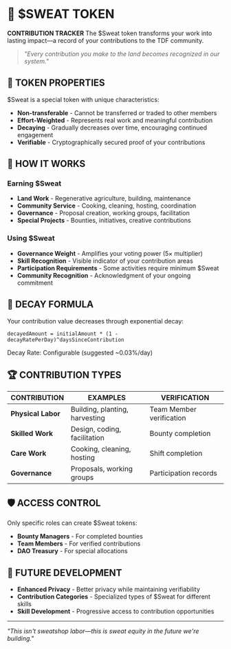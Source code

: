 # 💪 $SWEAT TOKEN

**CONTRIBUTION TRACKER** The $Sweat token transforms your work into lasting impact—a record of your contributions to the TDF community.

> *"Every contribution you make to the land becomes recognized in our system."*

## 🧪 TOKEN PROPERTIES

$Sweat is a special token with unique characteristics:

- **Non-transferable** - Cannot be transferred or traded to other members
- **Effort-Weighted** - Represents real work and meaningful contribution
- **Decaying** - Gradually decreases over time, encouraging continued engagement
- **Verifiable** - Cryptographically secured proof of your contributions

## 🔄 HOW IT WORKS

### Earning $Sweat
- **Land Work** - Regenerative agriculture, building, maintenance
- **Community Service** - Cooking, cleaning, hosting, coordination
- **Governance** - Proposal creation, working groups, facilitation
- **Special Projects** - Bounties, initiatives, creative contributions

### Using $Sweat
- **Governance Weight** - Amplifies your voting power (5× multiplier)
- **Skill Recognition** - Visible indicator of your contribution areas
- **Participation Requirements** - Some activities require minimum $Sweat
- **Community Recognition** - Acknowledgment of your ongoing commitment

## 🧮 DECAY FORMULA

Your contribution value decreases through exponential decay:

```
decayedAmount = initialAmount * (1 - decayRatePerDay)^daysSinceContribution
```

Decay Rate: Configurable (suggested ~0.03%/day)

## 🏆 CONTRIBUTION TYPES

| CONTRIBUTION | EXAMPLES | VERIFICATION |
|--------------|----------|-------------|
| **Physical Labor** | Building, planting, harvesting | Team Member verification |
| **Skilled Work** | Design, coding, facilitation | Bounty completion |
| **Care Work** | Cooking, cleaning, hosting | Shift completion |
| **Governance** | Proposals, working groups | Participation records |

## 🛡️ ACCESS CONTROL

Only specific roles can create $Sweat tokens:
- **Bounty Managers** - For completed bounties
- **Team Members** - For verified contributions
- **DAO Treasury** - For special allocations

## 🔮 FUTURE DEVELOPMENT

- **Enhanced Privacy** - Better privacy while maintaining verifiability
- **Contribution Categories** - Specialized types of $Sweat for different skills
- **Skill Development** - Progressive access to contribution opportunities

---

*"This isn't sweatshop labor—this is sweat equity in the future we're building."*

